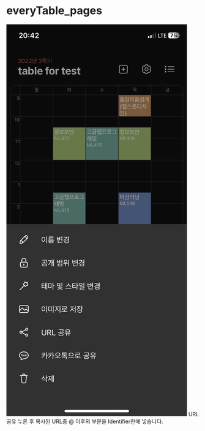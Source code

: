 # everyTable_pages
![identifier_dark](identifier_dark.png)
URL공유 누른 후 복사된 URL중 @ 이후의 부분을 Identifier란에 넣습니다.
